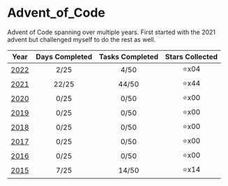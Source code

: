 # Advent_of_Code
Advent of Code spanning over multiple years. First started with the 2021 advent but challenged myself to do the rest as well.

| Year                   | Days Completed | Tasks Completed | Stars Collected |
| :--------------------: | :------------: | :-------------: | :-------------: |
| [2022](2022/README.md) | 2/25           | 4/50            | :star:x04       |
| [2021](2021/README.md) | 22/25          | 44/50           | :star:x44       |
| [2020](2020/README.md) | 0/25           | 0/50            | :star:x00       |
| [2019](2019/README.md) | 0/25           | 0/50            | :star:x00       |
| [2018](2018/README.md) | 0/25           | 0/50            | :star:x00       |
| [2017](2017/README.md) | 0/25           | 0/50            | :star:x00       |
| [2016](2016/README.md) | 0/25           | 0/50            | :star:x00       |
| [2015](2015/README.md) | 7/25           | 14/50           | :star:x14       |